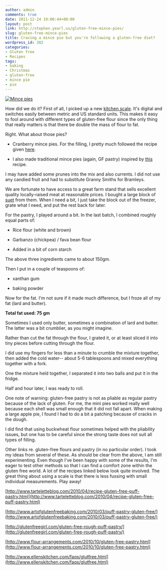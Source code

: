 ```yaml
---
author: admin
comments: true
date: 2011-12-24 19:00:44+00:00
layout: post
link: http://stephen.yearl.us/gluten-free-mince-pies/
slug: gluten-free-mince-pies
title: Craving a mince pie but you're following a gluten-free diet?
wordpress_id: 382
categories:
- Gluten free
- Recipes
tags:
- baking
- Christmas
- gluten-free
- mince pie
- pie
---
```


[![Mince pies](http://sjy.yearl.us/wp-content/uploads/2012/01/GF_mince_pies.scaled1000.jpeg)](http://sjy.yearl.us/wp-content/uploads/2012/01/GF_mince_pies.scaled1000.jpeg)

How did we do it? First of all, I picked up a new [kitchen scale](http://www.polyvore.com/bamboo_kitchen_scale/thing?id=37829006). It's digital and switches easily between metric and US standard units. This makes it easy to fool around with different types of gluten-free flour since the only thing that really matters is that there be double the mass of flour to fat.

Right. What about those pies?

* Cranberry mince pies. For the filling, I pretty much followed the recipe given [here](http://oaktree-cottage.blogspot.com/2008/12/nigellas-cranberry-mince-pies.html).

* I also made traditional mince pies (again, GF pastry) inspired by [this](http://britishfood.about.com/od/christmas/r/mincemeat.htm) recipe.

I may have added some prunes into the mix and also currents. I did not use any candied fruit and had to substitute Granny Smiths for Bramleys.

We are fortunate to have access to a great farm stand that sells excellent quality locally-raised meat at reasonable prices. I bought a large block of [suet](http://en.wikipedia.org/wiki/Suet) from them. When I need a bit, I just take the block out of the freezer, grate what I need, and put the rest back for later.

For the pastry, I played around a bit. In the last batch, I combined roughly equal parts of:



	
  * Rice flour (white and brown)

	
  * Garbanzo (chickpea) / fava bean flour

	
  * Added in a bit of corn starch


The above three ingredients came to about 150gm.

Then I put in a couple of teaspoons of:

	
  * xanthan gum

	
  * baking powder


Now for the fat. I'm not sure if it made much difference, but I froze all of my fat (lard and butter).

**Total fat used: 75 gm**



Sometimes I used only butter, sometimes a combination of lard and butter. The latter was a bit crumblier, as you might imagine.

Rather than cut the fat through the flour, I grated it, or at least sliced it into tiny pieces before cutting through the flour.

I did use my fingers for less than a minute to crumble the mixture together, then added the cold water-- about 5-6 tablespoons and mixed everything together with a fork.

One the mixture held together, I separated it into two balls and put it in the fridge.

Half and hour later, I was ready to roll.

One note of warning: gluten-free pastry is not as pliable as regular pastry because of the lack of gluten. For me, the mini pies worked really well because each shell was small enough that it did not fall apart. When making a large apple pie, I found I had to do a bit a patching because of cracks in the dough.

I did find that using buckwheat flour sometimes helped with the pliability issues, but one has to be careful since the strong taste does not suit all types of filling.

Other links re. gluten-free flours and pastry (in no particular order). I took my ideas from several of these. As should be clear from the above, I am still experimenting. Even though I've been happy with some of the results, I'm eager to test other methods so that I can find a comfort zone within the gluten free world. A lot of the recipes linked below look quite involved. The great thing about using a scale is that there is less fussing with small individual measurements. Play away!

[http://www.tarteletteblog.com/2010/04/recipe-gluten-free-puff-pastry.html](http://www.tarteletteblog.com/2010/04/recipe-gluten-free-puff-pastry.html)

[http://www.artofglutenfreebaking.com/2010/03/puff-pastry-gluten-free/](http://www.artofglutenfreebaking.com/2010/03/puff-pastry-gluten-free/)

[http://glutenfreegirl.com/gluten-free-rough-puff-pastry/](http://glutenfreegirl.com/gluten-free-rough-puff-pastry/)

[http://www.flour-arrangements.com/2010/10/gluten-free-pastry.html](http://www.flour-arrangements.com/2010/10/gluten-free-pastry.html)

[http://www.ellenskitchen.com/faqs/glutfree.html](http://www.ellenskitchen.com/faqs/glutfree.html)
